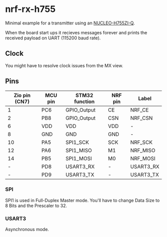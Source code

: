 # nrf-rx-h755
Minimal example for a transmitter using an [NUCLEO-H755ZI-Q](https://www.st.com/resource/en/user_manual/um2408-stm32h7-nucleo144-boards-mb1363-stmicroelectronics.pdf).  

When the board start ups it recieves messages forever and prints the received payload on UART (115200 baud rate).

## Clock
You might have to resolve clock issues from the MX view.

## Pins

| Zio pin (CN7) | MCU pin | STM32 function | NRF pin | Label     |
|---------------|---------|----------------|---------|-----------|
| 1             | PC6     | GPIO_Output    | CE      | NRF_CE    |
| 2             | PB8     | GPIO_Output    | CSN     | NRF_CSN   |
| 6             | VDD     | VDD            | VDD     | -         |
| 8             | GND     | GND            | GND     | -         |
| 10            | PA5     | SPI1_SCK       | SCK     | NRF_SCK   |
| 12            | PA6     | SPI1_MISO      | M1      | NRF_MISO  |
| 14            | PB5     | SPI1_MOSI      | M0      | NRF_MOSI  |
| -             | PD8     | USART3_RX      | -       | USART3_RX |
| -             | PD9     | USART3_TX      | -       | USART3_TX |

### SPI
SPI1 is used in Full-Duplex Master mode. You'll have to change Data Size to 8 Bits and the Prescaler to 32.

### USART3
Asynchronous mode.

